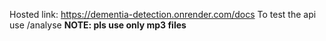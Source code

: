 Hosted link: https://dementia-detection.onrender.com/docs
To test the api use /analyse
**NOTE: pls use only mp3 files**
